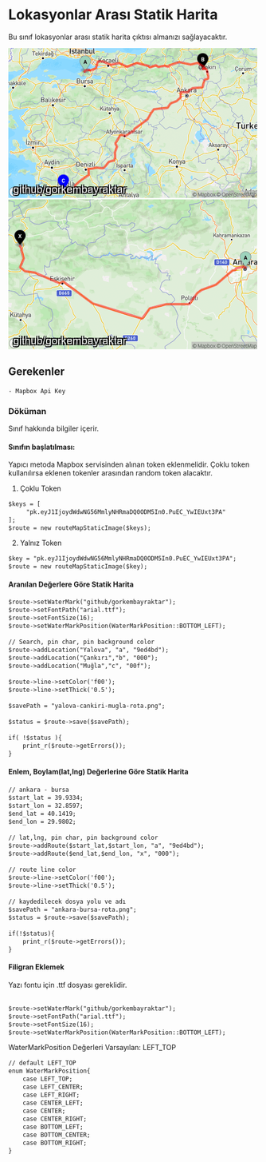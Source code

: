 # Lokasyonlar Arası Statik Harita
Bu sınıf lokasyonlar arası statik harita çıktısı almanızı sağlayacaktır.

![alt text](yalova-cankiri-mugla-rota.png "Yalova çankırı muğla ")
![alt text](ankara-bursa-rota.png "Ankara Bursa")
## Gerekenler
    - Mapbox Api Key


### Döküman
Sınıf hakkında bilgiler içerir.

#### Sınıfın başlatılması:
Yapıcı metoda Mapbox servisinden alınan token eklenmelidir. Çoklu token kullanılırsa eklenen tokenler arasından random token alacaktır.

1) Çoklu Token
```
$keys = [
     "pk.eyJ1IjoydWdwNG56MmlyNHRmaDQ0ODM5In0.PuEC_YwIEUxt3PA"
];
$route = new routeMapStaticImage($keys);
```
2) Yalnız Token
```
$key = "pk.eyJ1IjoydWdwNG56MmlyNHRmaDQ0ODM5In0.PuEC_YwIEUxt3PA";
$route = new routeMapStaticImage($key);
```

#### Aranılan Değerlere Göre Statik Harita

```
$route->setWaterMark("github/gorkembayraktar");
$route->setFontPath("arial.ttf");
$route->setFontSize(16);
$route->setWaterMarkPosition(WaterMarkPosition::BOTTOM_LEFT);

// Search, pin char, pin background color
$route->addLocation("Yalova", "a", "9ed4bd");
$route->addLocation("Çankırı","b", "000");
$route->addLocation("Muğla","c", "00f");

$route->line->setColor('f00');
$route->line->setThick('0.5');

$savePath = "yalova-cankiri-mugla-rota.png";

$status = $route->save($savePath);

if( !$status ){
    print_r($route->getErrors());
}
```


#### Enlem, Boylam(lat,lng) Değerlerine Göre Statik Harita  

```
// ankara - bursa
$start_lat = 39.9334; 
$start_lon = 32.8597;
$end_lat = 40.1419;   
$end_lon = 29.9802;

// lat,lng, pin char, pin background color
$route->addRoute($start_lat,$start_lon, "a", "9ed4bd");
$route->addRoute($end_lat,$end_lon, "x", "000");

// route line color
$route->line->setColor('f00');
$route->line->setThick('0.5');

// kaydedilecek dosya yolu ve adı
$savePath = "ankara-bursa-rota.png";
$status = $route->save($savePath);

if(!$status){
    print_r($route->getErrors());
}

```



#### Filigran Eklemek
Yazı fontu için .ttf dosyası gereklidir.
```

$route->setWaterMark("github/gorkembayraktar");
$route->setFontPath("arial.ttf");
$route->setFontSize(16);
$route->setWaterMarkPosition(WaterMarkPosition::BOTTOM_LEFT);

```

WaterMarkPosition Değerleri Varsayılan: LEFT_TOP
```
// default LEFT_TOP
enum WaterMarkPosition{
    case LEFT_TOP;
    case LEFT_CENTER;
    case LEFT_RIGHT;
    case CENTER_LEFT;
    case CENTER;
    case CENTER_RIGHT;
    case BOTTOM_LEFT;
    case BOTTOM_CENTER;
    case BOTTOM_RIGHT;
}
```